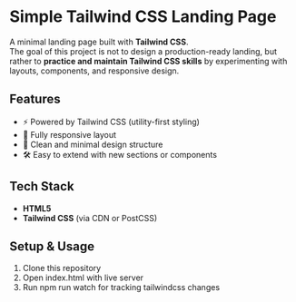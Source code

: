 # Simple Tailwind CSS Landing Page  

A minimal landing page built with **Tailwind CSS**.  
The goal of this project is not to design a production-ready landing, but rather to **practice and maintain Tailwind CSS skills** by experimenting with layouts, components, and responsive design.  

## Features  
- ⚡️ Powered by Tailwind CSS (utility-first styling)  
- 📱 Fully responsive layout  
- 🎨 Clean and minimal design structure  
- 🛠 Easy to extend with new sections or components  

## Tech Stack  
- **HTML5**  
- **Tailwind CSS** (via CDN or PostCSS)  

## Setup & Usage  
1. Clone this repository
2. Open index.html with live server
3. Run npm run watch for tracking tailwindcss changes
